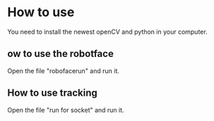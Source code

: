 # How to use
You need to install the newest openCV and python in your computer.
## ow to use the robotface
Open the file "robofacerun" and run it.
## How to use tracking
Open the file "run for socket" and run it.
